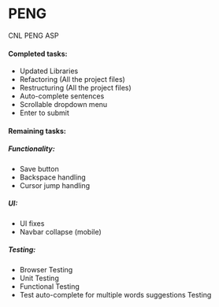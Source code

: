 # PENG
CNL PENG ASP

<h4>Completed tasks:</h4>
<ul>
  <li>Updated Libraries</li>
  <li>Refactoring (All the project files)</li>
  <li>Restructuring (All the project files)</li>
  <li>Auto-complete sentences</li>
  <li>Scrollable dropdown menu</li>
  <li>Enter to submit</li>
</ul>

<h4>Remaining tasks:</h4>

<h5>Functionality:</h5>
<ul>
  <li>Save button</li>
  <li>Backspace handling</li>
  <li>Cursor jump handling</li>
</ul>

<h5>UI:</h5>
<ul>
  <li>UI fixes</li>
  <li>Navbar collapse (mobile)</li>
</ul>

<h5>Testing:</h5>
<ul>
  <li>Browser Testing</li>
  <li>Unit Testing</li>
  <li>Functional Testing</li>
  <li>Test auto-complete for multiple words suggestions Testing</li>
</ul>

